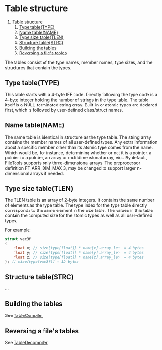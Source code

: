 # Table structure

1. [Table structure](#table-structure)
   1. [Type table(TYPE)](#type-tabletype)
   2. [Name table(NAME)](#name-tablename)
   3. [Type size table(TLEN)](#type-size-tabletlen)
   4. [Structure table(STRC)](#structure-tablestrc)
   5. [Building the tables](#building-the-tables)
   6. [Reversing a file's tables](#reversing-a-files-tables)

The tables consist of the type names,  member names, type sizes, and the structures that contain the types.

## Type table(TYPE)

This table starts with a 4-byte IFF code. Directly following the type code is a 4-byte integer holding the number of strings in the type table. The table itself is a NULL-terminated string array. Built-in or atomic types are declared first, which is followed by user-defined class/struct names.

## Name table(NAME)

The name table is identical in structure as the type table. The string array contains the member names of all user-defined types. Any extra information about a specific member other than its atomic type comes from the name. Which would be, for instance, determining whether or not it is a pointer, a pointer to a pointer, an array or multidimensional array, etc.. By default, FileTools supports only three-dimensional arrays. The preprocessor definition FT_ARR_DIM_MAX 3, may be changed to support larger n-dimensional arrays if needed.

## Type size table(TLEN)

The TLEN table is an array of 2-byte integers. It contains the same number of elements as the type table. The type index for the type table directly corresponds to the same element in the size table. The values in this table contain the computed size for the atomic types as well as all user-defined types.

For example:

```c
struct vec3f
{
    float x; // size[type[float]] * name[x].array_len  = 4 bytes  
    float y; // size[type[float]] * name[y].array_len  = 4 bytes
    float z; // size[type[float]] * name[z].array_len  = 4 bytes
}; // size[type[vec3f]] = 12 bytes  
```

## Structure table(STRC)

...


## Building the tables

See [TableCompiler](TableCompiler.md)

## Reversing a file's tables

See [TableDecompiler](TableDecompiler.md)
